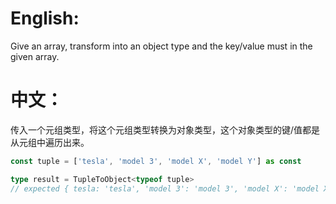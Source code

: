 # English:
Give an array, transform into an object type and the key/value must in the given array.



# 中文：
传入一个元组类型，将这个元组类型转换为对象类型，这个对象类型的键/值都是从元组中遍历出来。

``` typescript
const tuple = ['tesla', 'model 3', 'model X', 'model Y'] as const

type result = TupleToObject<typeof tuple> 
// expected { tesla: 'tesla', 'model 3': 'model 3', 'model X': 'model X', 'model Y': 'model Y'}
```